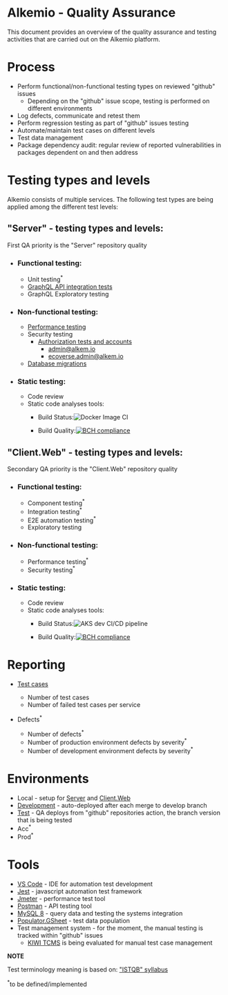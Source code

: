 # Alkemio - Quality Assurance

This document provides an overview of the quality assurance and testing activities that are carried out on the Alkemio platform.

# Process
 
- Perform functional/non-functional testing types on reviewed "github" issues
    - Depending on the "github" issue scope, testing is performed on different environments 
- Log defects, communicate  and retest them
- Perform regression testing as part of "github" issues testing
- Automate/maintain test cases on different levels
- Test data management
- Package dependency audit: regular review of reported vulnerabilities in packages dependent on and then address


# Testing types and levels

Alkemio consists of multiple services. The following test types are being applied among the different test levels:

## "Server" - testing types and levels:

First QA priority is the "Server" repository quality

- ### Functional testing: 
    - Unit testing<sup>*</sup>
    - [GraphQL API integration tests](https://github.com/alkem-io/server/tree/develop/test)
    - GraphQL Exploratory testing
        
- ### Non-functional testing:
    - [Performance testing](https://github.com/alkem-io/Server/tree/develop/test/performance)
    - Security testing
         - [Authorization tests and accounts](https://github.com/alkem-io/server/tree/develop/test/auth)
              - admin@alkem.io
              - ecoverse.admin@alkem.io
    - [Database migrations](https://github.com/alkem-io/server/develop/README.md)

- ### Static testing:
    - Code review
    - Static code analyses tools:
        - Build Status:![Docker Image CI](https://github.com/alkem-io/server/workflows/Docker%20Image%20CI/badge.svg?branch=master)

        - Build Quality:[![BCH compliance](https://bettercodehub.com/edge/badge/Alkemio/Server?branch=develop)](https://bettercodehub.com/)
 
## "Client.Web" - testing types and levels:

Secondary QA priority is the "Client.Web" repository quality

- ### Functional testing: 
    - Component testing<sup>*</sup>
    - Integration testing<sup>*</sup>
    - E2E automation testing<sup>*</sup>
    - Exploratory testing
        
- ### Non-functional testing:
    - Performance testing<sup>*</sup>
    - Security testing<sup>*</sup>

- ### Static testing:
    - Code review
    - Static code analyses tools:
        - Build Status:![AKS dev CI/CD pipeline](https://github.com/alkem-io/Client.Web/workflows/AKS%20dev%20CI/CD%20pipeline/badge.svg?branch=develop)

        - Build Quality:[![BCH compliance](https://bettercodehub.com/edge/badge/Alkemio/Client.Web?branch=develop)](https://bettercodehub.com/)

# Reporting
 
- [Test cases](https://travis-ci.com/github/Alkemio/Server/builds)

    - Number of test cases
    - Number of failed test cases per service

- Defects<sup>*</sup>

    - Number of defects<sup>*</sup>
    - Number of production environment defects by severity<sup>*</sup>
    - Number of development environment defects by severity<sup>*</sup>

# Environments
- Local - setup for [Server](https://github.com/alkem-io/Server) and [Client.Web](https://github.com/alkem-io/client.web)
- [Development](https://dev.alkem.io/) - auto-deployed after each merge to develop branch
- [Test](https://test.alkem.io/) - QA deploys from "github" repositories action, the branch version that is being tested
- Acc<sup>*</sup>
- Prod<sup>*</sup>

# Tools
- [VS Code](https://code.visualstudio.com/) - IDE for automation test development
- [Jest](https://jestjs.io/) - javascript automation test framework
- [Jmeter](https://jmeter.apache.org/) - performance test tool 
- [Postman](https://www.postman.com/) - API testing tool
- [MySQL 8](https://dev.mysql.com/doc/relnotes/mysql/8.0/en/) - query data and testing the systems integration
- [Populator.GSheet](https://github.com/alkem-io/Populator.GSheet) - test data population
- Test management system - for the moment, the manual testing is tracked within "github" issues
    - [KIWI TCMS](https://kiwitcms.org/features/) is being evaluated for manual test case management

**NOTE**

Test terminology meaning is based on: ["ISTQB" syllabus](https://www.istqb.org/downloads/send/69-2019-advanced-level-test-analyst/303-advanced-level-syllabus-2019-1-test-analyst.html)

<sup>*</sup>to be defined/implemented